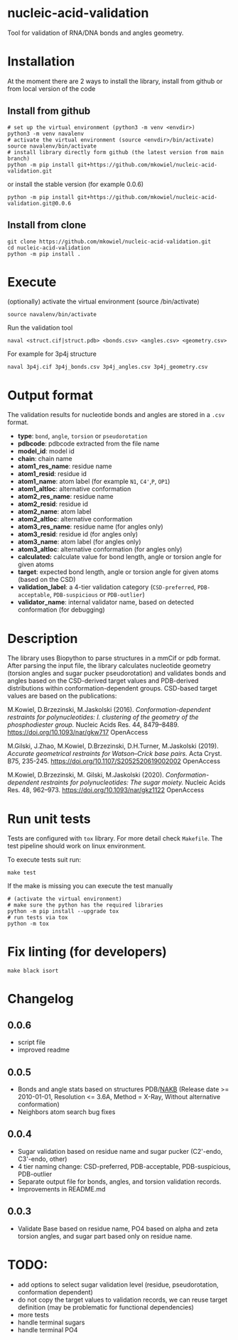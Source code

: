 # nucleic-acid-validation

Tool for validation of RNA/DNA bonds and angles geometry.

# Installation

At the moment there are 2 ways to install the library, install from github or from local version of the code


## Install from github

    # set up the virtual environment (python3 -m venv <envdir>)
    python3 -m venv navalenv
    # activate the virtual environment (source <envdir>/bin/activate)
    source navalenv/bin/activate
    # install library directly form github (the latest version from main branch)
    python -m pip install git+https://github.com/mkowiel/nucleic-acid-validation.git

or install the stable version (for example 0.0.6)

    python -m pip install git+https://github.com/mkowiel/nucleic-acid-validation.git@0.0.6

## Install from clone

    git clone https://github.com/mkowiel/nucleic-acid-validation.git
    cd nucleic-acid-validation
    python -m pip install .

# Execute

(optionally) activate the virtual environment (source <envdir>/bin/activate)

    source navalenv/bin/activate

Run the validation tool

    naval <struct.cif|struct.pdb> <bonds.csv> <angles.csv> <geometry.csv>

For example for 3p4j structure

    naval 3p4j.cif 3p4j_bonds.csv 3p4j_angles.csv 3p4j_geometry.csv

# Output format

The validation results for nucleotide bonds and angles are stored in a `.csv` format.

- **type**: `bond`, `angle`, `torsion` or `pseudorotation`
- **pdbcode**: pdbcode extracted from the file name
- **model_id**: model id
- **chain**: chain name
- **atom1_res_name**: residue name
- **atom1_resid**: residue id
- **atom1_name**: atom label (for example `N1`, `C4'`,`P`, `OP1`)
- **atom1_altloc**: alternative conformation
- **atom2_res_name**: residue name
- **atom2_resid**: residue id
- **atom2_name**: atom label
- **atom2_altloc**: alternative conformation
- **atom3_res_name**: residue name  (for angles only)
- **atom3_resid**: residue id  (for angles only)
- **atom3_name**: atom label  (for angles only)
- **atom3_altloc**: alternative conformation (for angles only)
- **calculated:** calculate value for bond length, angle or torsion angle for given atoms
- **target**: expected bond length, angle or torsion angle for given atoms (based on the CSD)
- **validation_label**: a 4-tier validation category (`CSD-preferred`, `PDB-acceptable`, `PDB-suspicious` or `PDB-outlier`)
- **validator_name**: internal validator name, based on detected conformation (for debugging)

# Description

The library uses Biopython to parse structures in a mmCif or pdb format.
After parsing the input file, the library calculates nucleotide geometry
(torsion angles and sugar pucker pseudorotation) and validates bonds and
angles based on the CSD-derived target values and PDB-derived distributions
within conformation-dependent groups. CSD-based target values are
based on the publications:

M.Kowiel, D.Brzezinski, M.Jaskolski (2016).
*Conformation-dependent restraints for polynucleotides: I. clustering of the geometry of the phosphodiester group.*
Nucleic Acids Res. 44, 8479–8489. https://doi.org/10.1093/nar/gkw717 OpenAccess

M.Gilski, J.Zhao, M.Kowiel, D.Brzezinski, D.H.Turner, M.Jaskolski (2019).
*Accurate geometrical restraints for Watson–Crick base pairs.*
Acta Cryst. B75, 235-245. https://doi.org/10.1107/S2052520619002002 OpenAccess

M.Kowiel, D.Brzezinski, M. Gilski, M.Jaskolski (2020).
*Conformation-dependent restraints for polynucleotides: The sugar moiety.*
Nucleic Acids Res. 48, 962–973. https://doi.org/10.1093/nar/gkz1122 OpenAccess

# Run unit tests

Tests are configured with `tox` library. For more detail check `Makefile`. The test pipeline should work
on linux environment.

To execute tests suit run:

    make test

If the make is missing you can execute the test manually

    # (activate the virtual environment)
    # make sure the python has the required libraries
    python -m pip install --upgrade tox
    # run tests via tox
    python -m tox

# Fix linting (for developers)

    make black isort

# Changelog

## 0.0.6

- script file
- improved readme

## 0.0.5

- Bonds and angle stats based on structures PDB/[NAKB](https://nakb.org/) (Release date >= 2010-01-01, Resolution <= 3.6A, Method = X-Ray, Without alternative conformation)
- Neighbors atom search bug fixes

## 0.0.4

- Sugar validation based on residue name and sugar pucker (C2'-endo, C3'-endo, other)
- 4 tier naming change: CSD-preferred, PDB-acceptable, PDB-suspicious, PDB-outlier
- Separate output file for bonds, angles, and torsion validation records.
- Improvements in README.md

## 0.0.3

- Validate Base based on residue name, PO4 based on alpha and zeta torsion angles, and sugar part based only
on residue name.

# TODO:

- add options to select sugar validation level (residue, pseudorotation, conformation dependent)
- do not copy the target values to validation records, we can reuse target definition (may be problematic for functional dependencies)
- more tests
- handle terminal sugars
- handle terminal PO4
